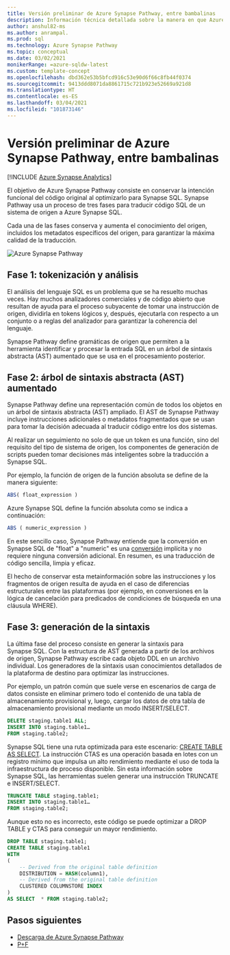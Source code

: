 ```yaml
---
title: Versión preliminar de Azure Synapse Pathway, entre bambalinas
description: Información técnica detallada sobre la manera en que Azure Synapse Pathway traduce el código.
author: anshul82-ms
ms.author: anrampal.
ms.prod: sql
ms.technology: Azure Synapse Pathway
ms.topic: conceptual
ms.date: 03/02/2021
monikerRange: =azure-sqldw-latest
ms.custom: template-concept
ms.openlocfilehash: dbd362e53b5bfcd916c53e90d6f66c8fb44f0374
ms.sourcegitcommit: 9413ddd8071da8861715c721b923e52669a921d8
ms.translationtype: HT
ms.contentlocale: es-ES
ms.lasthandoff: 03/04/2021
ms.locfileid: "101873146"
---
```

# <a name="azure-synapse-pathway-preview-behind-the-scenes"></a>Versión preliminar de Azure Synapse Pathway, entre bambalinas
[!INCLUDE [Azure Synapse Analytics](../../includes/applies-to-version/asa.md)]

El objetivo de Azure Synapse Pathway consiste en conservar la intención funcional del código original al optimizarlo para Synapse SQL. Synapse Pathway usa un proceso de tres fases para traducir código SQL de un sistema de origen a Azure Synapse SQL.

Cada una de las fases conserva y aumenta el conocimiento del origen, incluidos los metadatos específicos del origen, para garantizar la máxima calidad de la traducción.

 ![Azure Synapse Pathway](./media/technical-deep-dive/behind-the-scene.png)

## <a name="stage-1--lexing-and-parsing"></a>Fase 1: tokenización y análisis

El análisis del lenguaje SQL es un problema que se ha resuelto muchas veces. Hay muchos analizadores comerciales y de código abierto que resultan de ayuda para el proceso subyacente de tomar una instrucción de origen, dividirla en tokens lógicos y, después, ejecutarla con respecto a un conjunto o a reglas del analizador para garantizar la coherencia del lenguaje. 

Synapse Pathway define gramáticas de origen que permiten a la herramienta identificar y procesar la entrada SQL en un árbol de sintaxis abstracta (AST) aumentado que se usa en el procesamiento posterior. 

## <a name="stage-2---augmented-abstract-syntax-tree-ast"></a>Fase 2: árbol de sintaxis abstracta (AST) aumentado

Synapse Pathway define una representación común de todos los objetos en un árbol de sintaxis abstracta (AST) ampliado. El AST de Synapse Pathway incluye instrucciones adicionales o metadatos fragmentados que se usan para tomar la decisión adecuada al traducir código entre los dos sistemas.

Al realizar un seguimiento no solo de que un token es una función, sino del requisito del tipo de sistema de origen, los componentes de generación de scripts pueden tomar decisiones más inteligentes sobre la traducción a Synapse SQL.

Por ejemplo, la función de origen de la función absoluta se define de la manera siguiente:

```sql  
ABS( float_expression ) 
```

Azure Synapse SQL define la función absoluta como se indica a continuación:

```sql  
ABS ( numeric_expression )  
```

En este sencillo caso, Synapse Pathway entiende que la conversión en Synapse SQL de "float" a "numeric" es una [conversión](../../t-sql/functions/cast-and-convert-transact-sql?view=azure-sqldw-latest#implicit-conversions) implícita y no requiere ninguna conversión adicional. En resumen, es una traducción de código sencilla, limpia y eficaz.

El hecho de conservar esta metainformación sobre las instrucciones y los fragmentos de origen resulta de ayuda en el caso de diferencias estructurales entre las plataformas (por ejemplo, en conversiones en la lógica de cancelación para predicados de condiciones de búsqueda en una cláusula WHERE).

## <a name="stage-3---syntax-generation"></a>Fase 3: generación de la sintaxis

La última fase del proceso consiste en generar la sintaxis para Synapse SQL. Con la estructura de AST generada a partir de los archivos de origen, Synapse Pathway escribe cada objeto DDL en un archivo individual. Los generadores de la sintaxis usan conocimientos detallados de la plataforma de destino para optimizar las instrucciones.

Por ejemplo, un patrón común que suele verse en escenarios de carga de datos consiste en eliminar primero todo el contenido de una tabla de almacenamiento provisional y, luego, cargar los datos de otra tabla de almacenamiento provisional mediante un modo INSERT/SELECT.

```sql  
DELETE staging.table1 ALL;
INSERT INTO staging.table1…
FROM staging.table2;
```

Synapse SQL tiene una ruta optimizada para este escenario: [CREATE TABLE AS SELECT](/azure/synapse-analytics/sql-data-warehouse/sql-data-warehouse-develop-ctas). La instrucción CTAS es una operación basada en lotes con un registro mínimo que impulsa un alto rendimiento mediante el uso de toda la infraestructura de proceso disponible. Sin esta información sobre Synapse SQL, las herramientas suelen generar una instrucción TRUNCATE e INSERT/SELECT.

```sql  
TRUNCATE TABLE staging.table1;
INSERT INTO staging.table1…
FROM staging.table2;
```

Aunque esto no es incorrecto, este código se puede optimizar a DROP TABLE y CTAS para conseguir un mayor rendimiento.

```sql  
DROP TABLE staging.table1;
CREATE TABLE staging.table1
WITH
(
    -- Derived from the original table definition 
    DISTRIBUTION = HASH(column1),
    -- Derived from the original table definition
    CLUSTERED COLUMNSTORE INDEX
)
AS SELECT  * FROM staging.table2;
```

## <a name="next-steps"></a>Pasos siguientes

- [Descarga de Azure Synapse Pathway](synapse-pathway-download.md)
- [P+F](pathway-faq.md)

